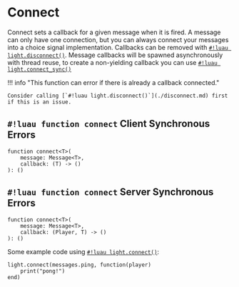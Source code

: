 # Connect

Connect sets a callback for a given message when it is fired. A message can only have one connection, but you can always
connect your messages into a choice signal implementation. Callbacks can be removed with
[`#!luau light.disconnect()`](./disconnect.md). Message callbacks will be spawned asynchronously with thread reuse, to
create a non-yielding callback you can use [`#!luau light.connect_sync()`](./connect_sync.md)

!!! info "This function can error if there is already a callback connected."

    Consider calling [`#!luau light.disconnect()`](./disconnect.md) first if this is an issue.

## `#!luau function connect` <span class="md-tag md-tag-icon md-tag--client">Client</span> <span class="md-tag md-tag-icon md-tag--sync">Synchronous</span> <span class="md-tag md-tag-icon md-tag--errors">Errors</span>

```luau
function connect<T>(
    message: Message<T>,
    callback: (T) -> ()
): ()
```

## `#!luau function connect` <span class="md-tag md-tag-icon md-tag--server">Server</span> <span class="md-tag md-tag-icon md-tag--sync">Synchronous</span> <span class="md-tag md-tag-icon md-tag--errors">Errors</span>

```luau
function connect<T>(
    message: Message<T>,
    callback: (Player, T) -> ()
): ()
```

Some example code using [`#!luau light.connect()`](./connect.md):

```luau
light.connect(messages.ping, function(player)
    print("pong!")
end)
```
